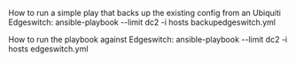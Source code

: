 
How to run a simple play that backs up the existing config from an Ubiquiti Edgeswitch:
ansible-playbook --limit dc2 -i hosts backupedgeswitch.yml

How to run the playbook against Edgeswitch:
ansible-playbook --limit dc2 -i hosts edgeswitch.yml

